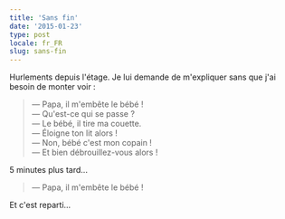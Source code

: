```yaml
---
title: 'Sans fin'
date: '2015-01-23'
type: post
locale: fr_FR
slug: sans-fin
---
```


Hurlements depuis l'étage. Je lui demande de m'expliquer sans que j'ai besoin de monter voir :

> — Papa, il m'embête le bébé !  
> — Qu'est-ce qui se passe ?  
> — Le bébé, il tire ma couette.  
> — Éloigne ton lit alors !  
> — Non, bébé c'est mon copain !  
> — Et bien débrouillez-vous alors !

5 minutes plus tard...

> — Papa, il m'embête le bébé !

Et c'est reparti...
